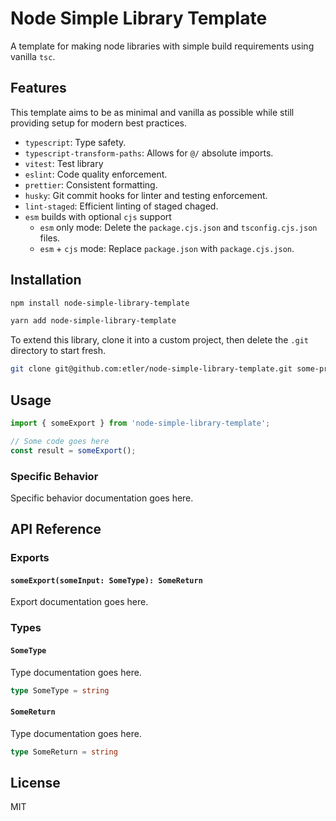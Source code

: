 # Node Simple Library Template

A template for making node libraries with simple build requirements using vanilla `tsc`.

## Features

This template aims to be as minimal and vanilla as possible while still providing setup for modern best practices.

* `typescript`: Type safety.
* `typescript-transform-paths`: Allows for `@/` absolute imports.
* `vitest`: Test library
* `eslint`: Code quality enforcement.
* `prettier`: Consistent formatting.
* `husky`: Git commit hooks for linter and testing enforcement.
* `lint-staged`: Efficient linting of staged chaged.
* `esm` builds with optional `cjs` support
  * `esm` only mode: Delete the `package.cjs.json` and `tsconfig.cjs.json` files.
  * `esm` + `cjs` mode: Replace `package.json` with `package.cjs.json`.

## Installation

```bash
npm install node-simple-library-template
```

```bash
yarn add node-simple-library-template
```

To extend this library, clone it into a custom project, then delete the `.git` directory to start fresh.

```sh
git clone git@github.com:etler/node-simple-library-template.git some-project
```

## Usage

```typescript
import { someExport } from 'node-simple-library-template';

// Some code goes here
const result = someExport();
```

### Specific Behavior

Specific behavior documentation goes here.

## API Reference

### Exports

#### `someExport(someInput: SomeType): SomeReturn`

Export documentation goes here.

### Types

#### `SomeType`

Type documentation goes here.

```typescript
type SomeType = string
```

#### `SomeReturn`

Type documentation goes here.


```typescript
type SomeReturn = string
```

## License

MIT
